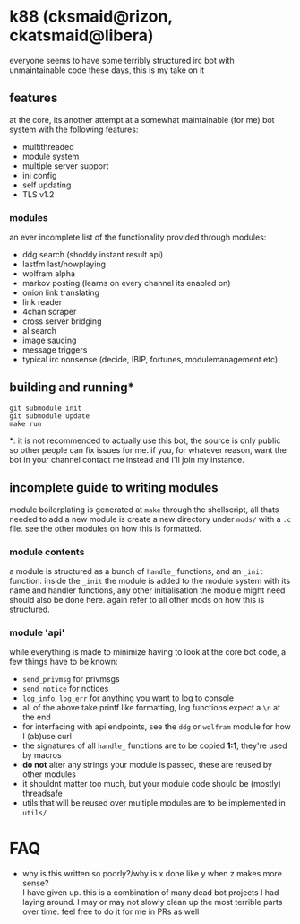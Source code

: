 # k88 (cksmaid@rizon, ckatsmaid@libera)
everyone seems to have some terribly structured irc bot with unmaintainable code these days, this is my take on it

## features
at the core, its another attempt at a somewhat maintainable (for me) bot system with the following features:
- multithreaded
- module system
- multiple server support
- ini config
- self updating
- TLS v1.2

### modules
an ever incomplete list of the functionality provided through modules:
- ddg search (shoddy instant result api)
- lastfm last/nowplaying
- wolfram alpha
- markov posting (learns on every channel its enabled on)
- onion link translating
- link reader
- 4chan scraper
- cross server bridging
- al search
- image saucing
- message triggers
- typical irc nonsense (decide, IBIP, fortunes, modulemanagement etc)

## building and running\*
```
git submodule init
git submodule update
make run
```
\*: it is not recommended to actually use this bot, the source is only public so other people can fix issues for me. if you, for whatever reason, want the bot in your channel contact me instead and I'll join my instance.

## incomplete guide to writing modules
module boilerplating is generated at `make` through the shellscript, all thats needed to add a new module is create a new directory under `mods/` with a `.c` file. see the other modules on how this is formatted.

### module contents
a module is structured as a bunch of `handle_` functions, and an `_init` function. inside the `_init` the module is added to the module system with its name and handler functions, any other initialisation the module might need should also be done here. again refer to all other mods on how this is structured.

### module 'api'
while everything is made to minimize having to look at the core bot code, a few things have to be known:
- `send_privmsg` for privmsgs
- `send_notice` for notices
- `log_info`, `log_err` for anything you want to log to console
- all of the above take printf like formatting, log functions expect a `\n` at the end
- for interfacing with api endpoints, see the `ddg` or `wolfram` module for how I (ab)use curl
- the signatures of all `handle_` functions are to be copied **1:1**, they're used by macros
- **do not** alter any strings your module is passed, these are reused by other modules
- it shouldnt matter too much, but your module code should be (mostly) threadsafe
- utils that will be reused over multiple modules are to be implemented in `utils/`

# FAQ
- why is this written so poorly?/why is x done like y when z makes more sense?\
I have given up. this is a combination of many dead bot projects I had laying around. I may or may not slowly clean up the most terrible parts over time. feel free to do it for me in PRs as well
